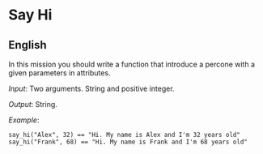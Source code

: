 # Say Hi
## English
In this mission you should write a function that introduce a percone with a given parameters in attributes.

*Input*: Two arguments. String and positive integer.

*Output*: String.

*Example*:
```
say_hi("Alex", 32) == "Hi. My name is Alex and I'm 32 years old"
say_hi("Frank", 68) == "Hi. My name is Frank and I'm 68 years old"
```
